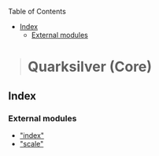 <!-- START doctoc generated TOC please keep comment here to allow auto update -->
<!-- DON'T EDIT THIS SECTION, INSTEAD RE-RUN doctoc TO UPDATE -->
Table of Contents

- [Index](#index)
    - [External modules](#external-modules)

<!-- END doctoc generated TOC please keep comment here to allow auto update -->

> # Quarksilver (Core)

## Index

### External modules

* ["index"](modules/_index_.md)
* ["scale"](modules/_scale_.md)